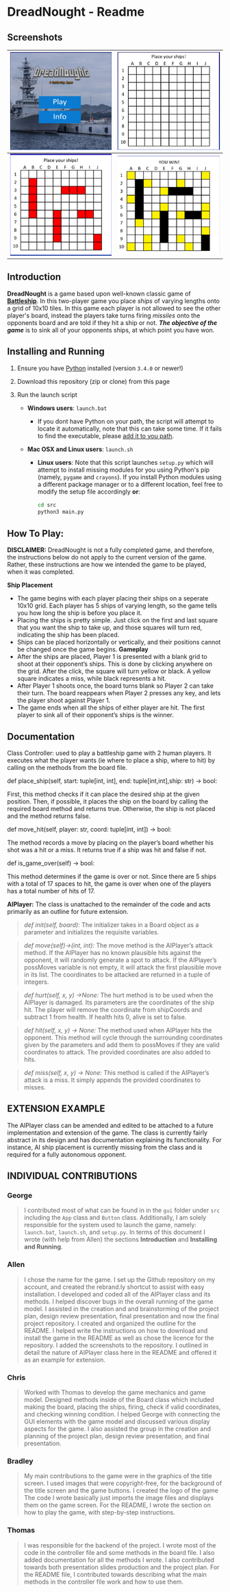 # DreadNought - Readme

## Screenshots

| ![](dread7.jpg) | ![](dread2.png) |
| --------------- | --------------- |
| ![](dread3.png) | ![](dread6.png) |

## Introduction

**DreadNought** is a game based upon well-known classic game of **[Battleship](https://en.wikipedia.org/wiki/Battleship)**. In this two-player game you place *ships* of varying lengths onto a grid of 10x10 tiles. In this game each player is not allowed to see the other player's board, instead the players take turns firing *missiles* onto the opponents board and are told if they hit a ship or not. ***The objective of the game*** is to sink all of your opponents ships, at which point you have won. 

## Installing and Running

1. Ensure you have [Python](https://www.python.org/) installed (version `3.4.0` or newer!)

2. Download this repository (zip or clone) from this page

3. Run the launch script

   - **Windows users**: `launch.bat`

      - If you dont have Python on your path, the script will attempt to locate it automatically, note that this can take some time. If it fails to find the executable, please [add it to you path](https://superuser.com/questions/143119/how-do-i-add-python-to-the-windows-path).

   - **Mac OSX and Linux users**: `launch.sh`

      - **Linux users**: Note that this script launches `setup.py` which will attempt to install missing modules for you using Python's pip (namely, `pygame` and `crayons`). If you install Python modules using a different package manager or to a different location, feel free to modify the setup file accordingly **or**:

         ```bash
         cd src
         python3 main.py
         ```
## How To Play:

**DISCLAIMER:** DreadNought is not a fully completed game, and therefore, the instructions below do not apply to the current version of the game. Rather, these instructions are how we intended the game to be played, when it was completed.

**Ship Placement**
- The game begins with each player placing their ships on a seperate 10x10 grid. Each player has 5 ships of varying length, so the game tells you how long the ship is before you place it.
- Placing the ships is pretty simple. Just click on the first and last square that you want the ship to take up, and those squares will turn red, indicating the ship has been placed.
- Ships can be placed horizontally or vertically, and their positions cannot be changed once the game begins.
**Gameplay**
- After the ships are placed, Player 1 is presented with a blank grid to shoot at their opponent’s ships. This is done by clicking anywhere on the grid. After the click, the square will turn yellow or black. A yellow square indicates a miss, while black represents a hit. 
- After Player 1 shoots once, the board turns blank so Player 2 can take their turn. The board reappears when Player 2 presses any key, and lets the player shoot against Player 1.
- The game ends when all the ships of either player are hit. The first player to sink all of their opponent’s ships is the winner.
## Documentation
Class Controller: used to play a battleship game with 2 human players. It executes what the player wants (ie where to place a ship, where to hit) by calling on the methods from the board file.

def place_ship(self, start: tuple[int, int], end: tuple[int,int],ship: str) -> bool:

First, this method checks if it can place the desired ship at the given position. Then, if possible, it places the ship on the board by calling the required board method and returns true. Otherwise, the ship is not placed and the method returns false.

def move_hit(self, player: str, coord: tuple[int, int]) -> bool:

The method records a move by placing on the player’s board whether his shot was a hit or a miss. It returns true if a ship was hit and false if not.

def is_game_over(self) -> bool:

This method determines if the game is over or not. Since there are 5 ships with a total of 17 spaces to hit, the game is over when one of the players has a total number of hits of 17.

**AIPlayer:** The class is unattached to the remainder of the code and acts primarily as an outline for future extension.

>*def init(self, board):* The initializer takes in a Board object as a parameter and initializes the requisite variables. 

>*def move(self)->(int, int):* The move method is the AIPlayer’s attack method. If the AIPlayer has no known plausible hits against the opponent, it will randomly generate a spot to attack. If the AIPlayer’s possMoves variable is not empty, it will attack the first plausible move in its list. The coordinates to be attacked are returned in a tuple of integers. 

>*def hurt(self, x, y) ->None:* The hurt method is to be used when the AIPlayer is damaged. Its parameters are the coordinates of the ship hit. The player will remove the coordinate from shipCoords and subtract 1 from health. If health hits 0, alive is set to false. 

>*def hit(self, x, y) -> None:* The method used when AIPlayer hits the opponent. This method will cycle through the surrounding coordinates given by the parameters and add them to possMoves if they are valid coordinates to attack. The provided coordinates are also added to hits.

>*def miss(self, x, y) -> None:* This method is called if the AIPlayer’s attack is a miss. It simply appends the provided coordinates to misses. 




## EXTENSION EXAMPLE
The AIPlayer class can be amended and edited to be attached to a future implementation and extension of the game. The class is currently fairly abstract in its design and has documentation explaining its functionality. For instance, AI ship placement is currently missing from the class and is required for a fully autonomous opponent.

## INDIVIDUAL CONTRIBUTIONS

### George
> I contributed most of what can be found in in the `gui` folder under `src` including the `App` class and `Button` class. Additionally, I am solely responsible for the system used to launch the game, namely: `launch.bat`, `launch.sh`, and `setup.py`. In terms of this document I wrote (with help from Allen) the sections **Introduction** and **Installing and Running**.

### Allen
> I chose the name for the game. I set up the Github repository on my account, and created the rebrand.ly shortcut to assist with easy installation. I developed and coded all of the AIPlayer class and its methods. I helped discover bugs in the overall running of the game model. I assisted in the creation and and brainstorming of the project plan, design review presentation, final presentation and now the final project repository. I created and organized the outline for the README. I helped write the instructions on how to download and install the game in the README as well as chose the licence for the repository. I added the screenshots to the repository. I outlined in detail the nature of AIPlayer class here in the README and offered it as an example for extension.

### Chris
> Worked with Thomas to develop the game mechanics and game model. Designed methods inside of the Board class which included making the board, placing the ships, firing, check if valid coordinates, and checking winning condition. I helped George with connecting the GUI elements with the game model and discussed various display aspects for the game. I also assisted the group in the creation and planning of the project plan, design review presentation, and final presentation. 

### Bradley
> My main contributions to the game were in the graphics of the title screen. I used images that were copyright-free, for the background of the title screen and the game buttons. I created the logo of the game The code I wrote basically just imports the image files and displays them on the game screen. For the README, I wrote the section on how to play the game, with step-by-step instructions.

### Thomas
> I was responsible for the backend of the project. I wrote most of the code in the controller file and some methods in the board file. I also added documentation for all the methods I wrote. I also contributed towards both presentation slides production and the project plan. 
For the README file, I contributed towards describing what the main methods in the controller file work and how to use them.

